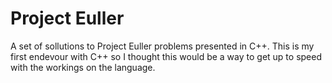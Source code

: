 # Project Euller 
A set of sollutions to Project Euller problems presented in C++. This is my first endevour with C++ so I thought this would be a way to get up to speed with the workings on the language.
